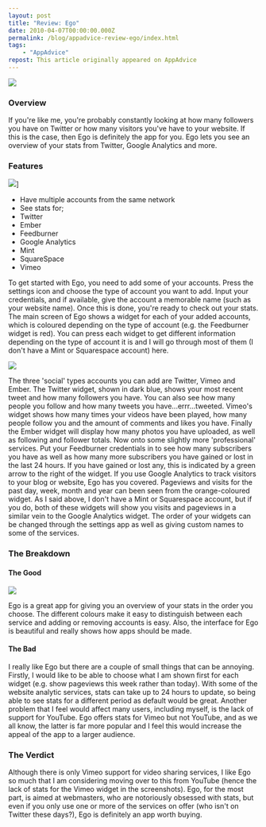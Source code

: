 ```yaml
---
layout: post
title: "Review: Ego"
date: 2010-04-07T00:00:00.000Z
permalink: /blog/appadvice-review-ego/index.html
tags:
    - "AppAdvice"
repost: This article originally appeared on AppAdvice
---
```


![](https://rknightuk.s3.amazonaws.com/site/appadvice/ccc5ae8dc3.jpg)

### Overview

If you're like me, you're probably constantly looking at how many followers you have on Twitter or how many visitors you've have to your website. If this is the case, then Ego is definitely the app for you. Ego lets you see an overview of your stats from Twitter, Google Analytics and more.

### Features

![](https://rknightuk.s3.amazonaws.com/site/appadvice/879b919ad7.jpg)] 

- Have multiple accounts from the same network
- See stats for;
- Twitter
- Ember
- Feedburner
- Google Analytics
- Mint
- SquareSpace
- Vimeo 

To get started with Ego, you need to add some of your accounts. Press the settings icon and choose the type of account you want to add. Input your credentials, and if available, give the account a memorable name (such as your website name). Once this is done, you're ready to check out your stats. The main screen of Ego shows a widget for each of your added accounts, which is coloured depending on the type of account (e.g. the Feedburner widget is red). You can press each widget to get different information depending on the type of account it is and I will go through most of them (I don't have a Mint or Squarespace account) here. 

![](https://rknightuk.s3.amazonaws.com/site/appadvice/61bc156958.jpg)

The three 'social' types accounts you can add are Twitter, Vimeo and Ember. The Twitter widget, shown in dark blue, shows your most recent tweet and how many followers you have. You can also see how many people you follow and how many tweets you have...errr...tweeted. Vimeo's widget shows how many times your videos have been played, how many people follow you and the amount of comments and likes you have. Finally the Ember widget will display how many photos you have uploaded, as well as following and follower totals. Now onto some slightly more 'professional' services. Put your Feedburner credentials in to see how many subscribers you have as well as how many more subscribers you have gained or lost in the last 24 hours. If you have gained or lost any, this is indicated by a green arrow to the right of the widget. If you use Google Analytics to track visitors to your blog or website, Ego has you covered. Pageviews and visits for the past day, week, month and year can been seen from the orange-coloured widget. As I said above, I don't have a Mint or Squarespace account, but if you do, both of these widgets will show you visits and pageviews in a similar vein to the Google Analytics widget. The order of your widgets can be changed through the settings app as well as giving custom names to some of the services.

### The Breakdown

#### The Good

![](https://rknightuk.s3.amazonaws.com/site/appadvice/9053eeddff.jpg) 

Ego is a great app for giving you an overview of your stats in the order you choose. The different colours make it easy to distinguish between each service and adding or removing accounts is easy. Also, the interface for Ego is beautiful and really shows how apps should be made. 

#### The Bad

I really like Ego but there are a couple of small things that can be annoying. Firstly, I would like to be able to choose what I am shown first for each widget (e.g. show pageviews this week rather than today). With some of the website analytic services, stats can take up to 24 hours to update, so being able to see stats for a different period as default would be great. Another problem that I feel would affect many users, including myself, is the lack of support for YouTube. Ego offers stats for Vimeo but not YouTube, and as we all know, the latter is far more popular and I feel this would increase the appeal of the app to a larger audience.

### The Verdict

Although there is only Vimeo support for video sharing services, I like Ego so much that I am considering moving over to this from YouTube (hence the lack of stats for the Vimeo widget in the screenshots). Ego, for the most part, is aimed at webmasters, who are notoriously obsessed with stats, but even if you only use one or more of the services on offer (who isn't on Twitter these days?), Ego is definitely an app worth buying.
